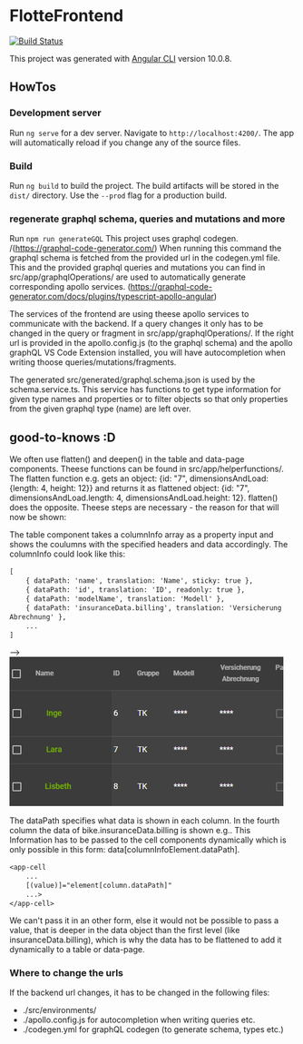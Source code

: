# FlotteFrontend

[![Build Status](https://travis-ci.com/fLotte-meets-HWR-DB/frontend.svg?token=YfRmpHAXqyUafCgSEexw&branch=master)](https://travis-ci.com/fLotte-meets-HWR-DB/frontend)

This project was generated with [Angular CLI](https://github.com/angular/angular-cli) version 10.0.8.

## HowTos

### Development server

Run `ng serve` for a dev server. Navigate to `http://localhost:4200/`. The app will automatically reload if you change any of the source files.

### Build

Run `ng build` to build the project. The build artifacts will be stored in the `dist/` directory. Use the `--prod` flag for a production build.

### regenerate graphql schema, queries and mutations and more

Run `npm run generateGQL`
This project uses graphql codegen. /(https://graphql-code-generator.com/)
When running this command the graphql schema is fetched from the provided url in the codegen.yml file. This and the provided graphql queries and mutations you can find in src/app/graphqlOperations/ are used to automatically generate corresponding apollo services. (https://graphql-code-generator.com/docs/plugins/typescript-apollo-angular)

The services of the frontend are using theese apollo services to communicate with the backend. If a query changes it only has to be changed in the query or fragment in src/app/graphqlOperations/.
If the right url is provided in the apollo.config.js (to the graphql schema) and the apollo graphQL VS Code Extension installed, you will have autocompletion when writing thoose queries/mutations/fragments.

The generated src/generated/graphql.schema.json is used by the schema.service.ts. This service has functions to get type information for given type names and properties or to filter objects so that only properties from the given graphql type (name) are left over.

## good-to-knows :D

We often use flatten() and deepen() in the table and data-page components. Theese functions can be found in src/app/helperfunctions/.
The flatten function e.g. gets an object: {id: "7", dimensionsAndLoad: {length: 4, height: 12}} and returns it as flattened object: {id: "7", dimensionsAndLoad.length: 4, dimensionsAndLoad.height: 12}. flatten() does the opposite.
Theese steps are necessary - the reason for that will now be shown:

The table component takes a columnInfo array as a property input and shows the coulumns with the specified headers and data accordingly.
The columnInfo could look like this:
```
[
    { dataPath: 'name', translation: 'Name', sticky: true },
    { dataPath: 'id', translation: 'ID', readonly: true },
    { dataPath: 'modelName', translation: 'Modell' },
    { dataPath: 'insuranceData.billing', translation: 'Versicherung Abrechnung' },
    ...
]
```
--> ![](./picturesForReadMe/exampletable.png)

The dataPath specifies what data is shown in each column. In the fourth column the data of bike.insuranceData.billing is shown e.g..
This Information has to be passed to the cell components dynamically which is only possible in this form: data[columnInfoElement.dataPath].
```
<app-cell
    ...
    [(value)]="element[column.dataPath]"
    ...>
</app-cell>
```
We can't pass it in an other form, else it would not be possible to pass a value, that is deeper in the data object than the first level (like insuranceData.billing), which is why the data has to be flattened to add it dynamically to a table or data-page.

### Where to change the urls
If the backend url changes, it has to be changed in the following files:
- ./src/environments/
- ./apollo.config.js for autocompletion when writing queries etc.
- ./codegen.yml for graphQL codegen (to generate schema, types etc.)